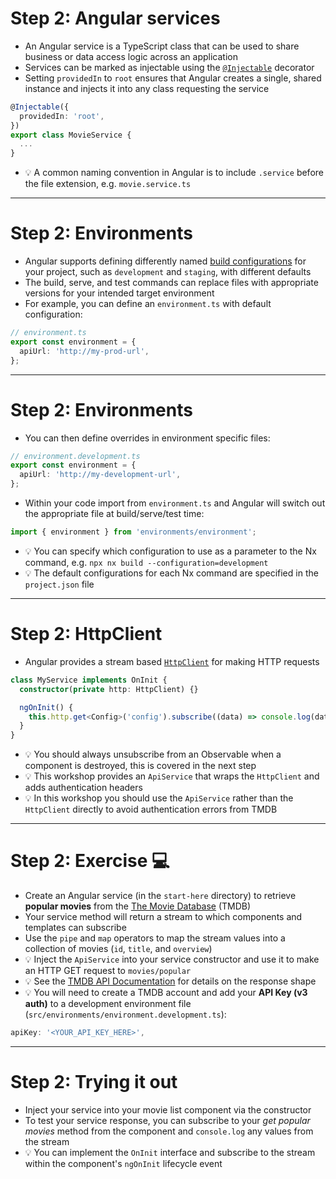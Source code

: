 # Step 2: Angular services

<div class="dense">

- An Angular service is a TypeScript class that can be used to share business or data access logic across an application
- Services can be marked as injectable using the [`@Injectable`](https://angular.io/guide/dependency-injection) decorator
- Setting `providedIn` to `root` ensures that Angular creates a single, shared instance and injects it into any class requesting the service

```typescript
@Injectable({
  providedIn: 'root',
})
export class MovieService {
  ...
}
```

- 💡 A common naming convention in Angular is to include `.service` before the file extension, e.g. `movie.service.ts`

</div>

---

# Step 2: Environments

<div class="dense">

- Angular supports defining differently named [build configurations](https://angular.io/guide/build) for your project, such as `development` and `staging`, with different defaults
- The build, serve, and test commands can replace files with appropriate versions for your intended target environment
- For example, you can define an `environment.ts` with default configuration:

```typescript
// environment.ts
export const environment = {
  apiUrl: 'http://my-prod-url',
};
```

</div>

---

# Step 2: Environments

<div class="dense">

- You can then define overrides in environment specific files:

```typescript
// environment.development.ts
export const environment = {
  apiUrl: 'http://my-development-url',
};
```

- Within your code import from `environment.ts` and Angular will switch out the appropriate file at build/serve/test time:

```typescript
import { environment } from 'environments/environment';
```

- 💡 You can specify which configuration to use as a parameter to the Nx command, e.g. `npx nx build --configuration=development`
- 💡 The default configurations for each Nx command are specified in the `project.json` file

</div>

---

# Step 2: HttpClient

<div class="dense">

- Angular provides a stream based [`HttpClient`](https://angular.io/guide/http) for making HTTP requests

```typescript
class MyService implements OnInit {
  constructor(private http: HttpClient) {}

  ngOnInit() {
    this.http.get<Config>('config').subscribe((data) => console.log(data));
  }
}
```

- 💡 You should always unsubscribe from an Observable when a component is destroyed, this is covered in the next step
- 💡 This workshop provides an `ApiService` that wraps the `HttpClient` and adds authentication headers
- 💡 In this workshop you should use the `ApiService` rather than the `HttpClient` directly to avoid authentication errors from TMDB

</div>

---

# Step 2: Exercise 💻

<div class="dense">

- Create an Angular service (in the `start-here` directory) to retrieve **popular movies** from the [The Movie Database](https://www.themoviedb.org/) (TMDB)
- Your service method will return a stream to which components and templates can subscribe
- Use the `pipe` and `map` operators to map the stream values into a collection of movies (`id`, `title`, and `overview`)
- 💡 Inject the `ApiService` into your service constructor and use it to make an HTTP GET request to `movies/popular`
- 💡 See the [TMDB API Documentation](https://developers.themoviedb.org/3/movies/get-popular-movies) for details on the response shape
- 💡 You will need to create a TMDB account and add your **API Key (v3 auth)** to a development environment file (`src/environments/environment.development.ts`):

```typescript
apiKey: '<YOUR_API_KEY_HERE>',
```

</div>

---

# Step 2: Trying it out

<div class="dense">

- Inject your service into your movie list component via the constructor
- To test your service response, you can subscribe to your _get popular movies_ method from the component and `console.log` any values from the stream
- 💡 You can implement the `OnInit` interface and subscribe to the stream within the component's `ngOnInit` lifecycle event

</div>
